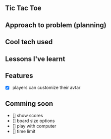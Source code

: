 Tic Tac Toe
---
Approach to problem (planning)
---
Cool tech used
---
Lessons I've learnt
---
Features
---
- [x] players can customize their avtar

Comming soon 
---
- [] show scores
- [] board size options
- [] play with computer
- [] time limit

